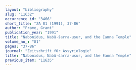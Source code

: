 ```yaml
---
layout: "bibliography"
slug: "11632"
occurrence_id: "3466"
short_title: "ZA 81 (1991), 37-86"
author: "Frame, Grant"
publication_year: "1991"
title: "Nabonidus, Nabû-šarra-uṣur, and the Eanna Temple"
volume_no_: "81"
pages: "37-86"
journal: "Zeitschrift für Assyriologie"
title: "Nabonidus, Nabû-šarra-uṣur, and the Eanna Temple"
previous_item: "11635"
---
```

